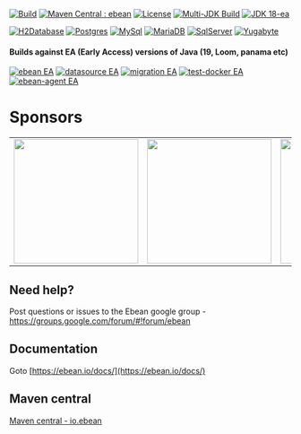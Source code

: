 [![Build](https://github.com/ebean-orm/ebean/actions/workflows/build.yml/badge.svg)](https://github.com/ebean-orm/ebean/actions/workflows/build.yml)
[![Maven Central : ebean](https://maven-badges.herokuapp.com/maven-central/io.ebean/ebean/badge.svg)](https://maven-badges.herokuapp.com/maven-central/io.ebean/ebean)
[![License](https://img.shields.io/badge/License-Apache%202.0-blue.svg)](https://github.com/ebean-orm/ebean/blob/master/LICENSE)
[![Multi-JDK Build](https://github.com/ebean-orm/ebean/actions/workflows/multi-jdk-build.yml/badge.svg)](https://github.com/ebean-orm/ebean/actions/workflows/multi-jdk-build.yml)
[![JDK 18-ea](https://github.com/ebean-orm/ebean/actions/workflows/jdk-18-ea.yml/badge.svg)](https://github.com/ebean-orm/ebean/actions/workflows/jdk-18-ea.yml)

[![H2Database](https://github.com/ebean-orm/ebean/actions/workflows/h2database.yml/badge.svg)](https://github.com/ebean-orm/ebean/actions/workflows/h2database.yml)
[![Postgres](https://github.com/ebean-orm/ebean/actions/workflows/postgres.yml/badge.svg)](https://github.com/ebean-orm/ebean/actions/workflows/postgres.yml)
[![MySql](https://github.com/ebean-orm/ebean/actions/workflows/mysql.yml/badge.svg)](https://github.com/ebean-orm/ebean/actions/workflows/mysql.yml)
[![MariaDB](https://github.com/ebean-orm/ebean/actions/workflows/mariadb.yml/badge.svg)](https://github.com/ebean-orm/ebean/actions/workflows/mariadb.yml)
[![SqlServer](https://github.com/ebean-orm/ebean/actions/workflows/sqlserver.yml/badge.svg)](https://github.com/ebean-orm/ebean/actions/workflows/sqlserver.yml)
[![Yugabyte](https://github.com/ebean-orm/ebean/actions/workflows/yugabyte.yml/badge.svg)](https://github.com/ebean-orm/ebean/actions/workflows/yugabyte.yml)


#### Builds against EA (Early Access) versions of Java (19, Loom, panama etc)

[![ebean EA](https://github.com/ebean-orm/ebean/actions/workflows/jdk-ea.yml/badge.svg)](https://github.com/ebean-orm/ebean/actions/workflows/jdk-ea.yml)
[![datasource EA](https://github.com/ebean-orm/ebean-datasource/actions/workflows/jdk-ea.yml/badge.svg)](https://github.com/ebean-orm/ebean-datasource/actions/workflows/jdk-ea.yml)
[![migration EA](https://github.com/ebean-orm/ebean-migration/actions/workflows/jdk-ea.yml/badge.svg)](https://github.com/ebean-orm/ebean-migration/actions/workflows/jdk-ea.yml)
[![test-docker EA](https://github.com/ebean-orm/ebean-test-docker/actions/workflows/jdk-ea.yml/badge.svg)](https://github.com/ebean-orm/ebean-test-docker/actions/workflows/jdk-ea.yml)
[![ebean-agent EA](https://github.com/ebean-orm/ebean-agent/actions/workflows/jdk-ea.yml/badge.svg)](https://github.com/ebean-orm/ebean-agent/actions/workflows/jdk-ea.yml)


# Sponsors
<table>
  <tbody>
    <tr>
      <td align="center" valign="middle">
        <a href="https://www.foconis.de/" target="_blank">
          <img width="222px" src="https://www.foconis.de/templates/yootheme/cache/foconis_logo_322-709da1de.png">
        </a>
      </td>
      <td align="center" valign="middle">
        <a href="https://www.payintech.com/" target="_blank">
          <img width="222px" src="https://ebean.io/images/sponsor_PayinTech-logo-noir.png">
        </a>
      </td>
      <td align="center" valign="middle">
        <a href="https://www.premium-minds.com" target="_blank">
          <img width="222px" src="https://ebean.io/images/logo-med-principal.png">
        </a>
      </td>
      <td align="center" valign="middle">
        <a href="https://timerbee.de" target="_blank">
          <img width="222px" src="https://ebean.io/images/logo-timerbee.png">
        </a>
      </td>
    </tr>
  </tbody>
</table>

## Need help?
Post questions or issues to the Ebean google group - https://groups.google.com/forum/#!forum/ebean

## Documentation
Goto [https://ebean.io/docs/](https://ebean.io/docs/)


## Maven central
[Maven central - io.ebean](http://search.maven.org/#search%7Cgav%7C1%7Cg%3A%22io.ebean%22%20)



